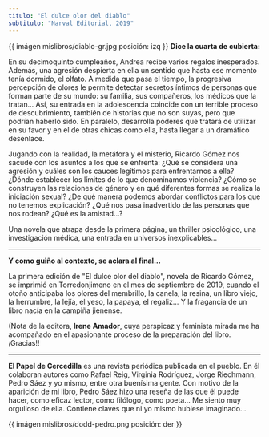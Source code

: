 ```yaml
---
titulo: "El dulce olor del diablo"
subtitulo: "Narval Editorial, 2019"
---
```

{{ imágen mislibros/diablo-gr.jpg posición: izq }}
**Dice la cuarta de cubierta:**


En su decimoquinto cumpleaños, Andrea recibe varios regalos
inesperados. Además, una agresión despierta en ella
un sentido que hasta ese momento tenía dormido, el olfato.
A medida que pasa el tiempo, la progresiva percepción de
olores le permite detectar secretos íntimos de personas que
forman parte de su mundo: su familia, sus compañeros,
los médicos que la tratan… Así, su entrada en la adolescencia
coincide con un terrible proceso de descubrimiento,
también de historias que no son suyas, pero que podrían
haberlo sido. En paralelo, desarrolla poderes que tratará de
utilizar en su favor y en el de otras chicas como ella, hasta
llegar a un dramático desenlace.


Jugando con la realidad, la metáfora y el misterio, Ricardo
Gómez nos sacude con los asuntos a los que se enfrenta:
¿Qué se considera una agresión y cuáles son los cauces
legítimos para enfrentarnos a ella? ¿Dónde establecer los
límites de lo que denominamos violencia? ¿Cómo se construyen
las relaciones de género y en qué diferentes formas se
realiza la iniciación sexual? ¿De qué manera podemos abordar
conflictos para los que no tenemos explicación? ¿Qué
nos pasa inadvertido de las personas que nos rodean? ¿Qué
es la amistad…?


Una novela que atrapa desde la primera página, un thriller
psicológico, una investigación médica, una entrada en universos
inexplicables…

---
**Y como guiño al contexto, se aclara al final...**

La primera edición de "El dulce olor del diablo", novela de Ricardo Gómez, se imprimió en Torredonjimeno en el mes de septiembre de 2019, cuando el otoño anticipaba los olores del membrillo, la canela, la resina, un libro viejo, la herrumbre, la lejía, el yeso, la papaya, el regaliz... Y la fragancia de un libro nacía en la campiña jienense.

(Nota de la editora, **Irene Amador**, cuya perspicaz y feminista mirada me ha acompañado en el apasionante proceso de la preparación del libro. ¡Gracias!!

---

**El Papel de Cercedilla** es una revista periódica publicada en el pueblo. En él colaboran autores como Rafael Reig, Virginia Rodríguez, Jorge Riechmann, Pedro Sáez y yo mismo, entre otra buenísima gente. Con motivo de la aparición de mi libro, Pedro Sáez hizo una reseña de las que él puede hacer, como eficaz lector, como filólogo, como poeta... Me siento muy orgulloso de ella. Contiene claves que ni yo mismo hubiese imaginado...

{{ imágen mislibros/dodd-pedro.png posición: der }}



